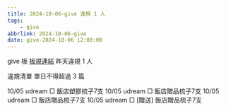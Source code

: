 ```yaml
---
title: 2024-10-06-give 違規 1 人
tags:
    - give
abbrlink: 2024-10-06-give
date: give-2024-10-06 12:00:00
---
```

give 板 [板規連結](https://www.ptt.cc/bbs/give/M.1612495900.A.C32.html)
昨天違規 1 人
<!-- more -->

違規清單
單日不得超過 3 篇

10/05 udream □ 飯店塑膠梳子7支
10/05 udream □ 飯店贈品梳子7支
10/05 udream □ 飯店贈品梳子7支
10/05 udream □ [贈送] 飯店贈品梳子7支